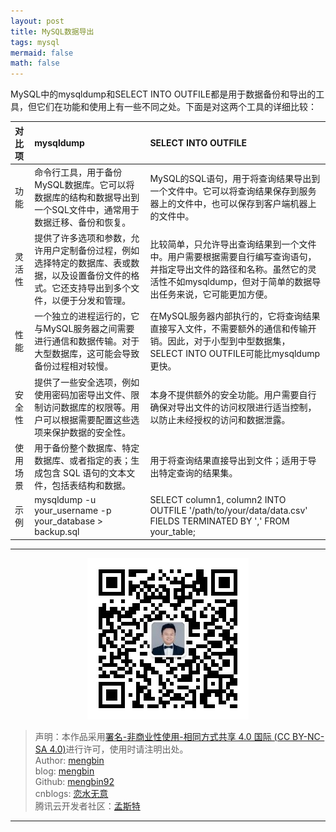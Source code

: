 ```yaml
---
layout: post
title: MySQL数据导出
tags: mysql
mermaid: false
math: false
---  
```


MySQL中的mysqldump和SELECT INTO OUTFILE都是用于数据备份和导出的工具，但它们在功能和使用上有一些不同之处。下面是对这两个工具的详细比较：

|对比项|mysqldump|SELECT INTO OUTFILE|
|:--|:--|:--|
|功能|命令行工具，用于备份MySQL数据库。它可以将数据库的结构和数据导出到一个SQL文件中，通常用于数据迁移、备份和恢复。|MySQL的SQL语句，用于将查询结果导出到一个文件中。它可以将查询结果保存到服务器上的文件中，也可以保存到客户端机器上的文件中。|
|灵活性|提供了许多选项和参数，允许用户定制备份过程，例如选择特定的数据库、表或数据，以及设置备份文件的格式。它还支持导出到多个文件，以便于分发和管理。|比较简单，只允许导出查询结果到一个文件中。用户需要根据需要自行编写查询语句，并指定导出文件的路径和名称。虽然它的灵活性不如mysqldump，但对于简单的数据导出任务来说，它可能更加方便。|
|性能|一个独立的进程运行的，它与MySQL服务器之间需要进行通信和数据传输。对于大型数据库，这可能会导致备份过程相对较慢。|在MySQL服务器内部执行的，它将查询结果直接写入文件，不需要额外的通信和传输开销。因此，对于小型到中型数据集，SELECT INTO OUTFILE可能比mysqldump更快。|
|安全性|提供了一些安全选项，例如使用密码加密导出文件、限制访问数据库的权限等。用户可以根据需要配置这些选项来保护数据的安全性。|本身不提供额外的安全功能。用户需要自行确保对导出文件的访问权限进行适当控制，以防止未经授权的访问和数据泄露。|
|使用场景|用于备份整个数据库、特定数据库、或者指定的表；生成包含 SQL 语句的文本文件，包括表结构和数据。|用于将查询结果直接导出到文件；适用于导出特定查询的结果集。|
|示例|mysqldump -u your_username -p your_database > backup.sql|SELECT column1, column2 INTO OUTFILE '/path/to/your/data/data.csv' FIELDS TERMINATED BY ',' FROM your_table;|

---

<div align="center">
  <img src="../img/qrcode_wechat.jpg" alt="孟斯特">
</div>

> 声明：本作品采用[署名-非商业性使用-相同方式共享 4.0 国际 (CC BY-NC-SA 4.0)](https://creativecommons.org/licenses/by-nc-sa/4.0/deed.zh)进行许可，使用时请注明出处。  
> Author: [mengbin](mengbin1992@outlook.com)  
> blog: [mengbin](https://mengbin.top)  
> Github: [mengbin92](https://mengbin92.github.io/)  
> cnblogs: [恋水无意](https://www.cnblogs.com/lianshuiwuyi/)  
> 腾讯云开发者社区：[孟斯特](https://cloud.tencent.com/developer/user/6649301)  

---
